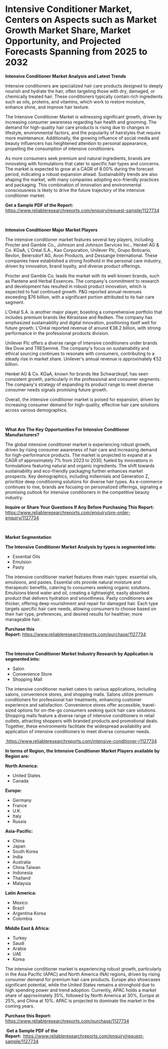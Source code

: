 <p><h1>Intensive Conditioner Market, Centers on Aspects such as Market Growth Market Share, Market Opportunity, and Projected Forecasts Spanning from 2025 to 2032</h1></p><p><strong>Intensive Conditioner Market Analysis and Latest Trends</strong></p>
<p><p>Intensive conditioners are specialized hair care products designed to deeply nourish and hydrate the hair, often targeting those with dry, damaged, or chemically treated hair. These conditioners typically contain rich ingredients such as oils, proteins, and vitamins, which work to restore moisture, enhance shine, and improve hair texture.</p><p>The Intensive Conditioner Market is witnessing significant growth, driven by increasing consumer awareness regarding hair health and grooming. The demand for high-quality hair care products is rising due to changes in lifestyle, environmental factors, and the popularity of hairstyles that require more maintenance. Additionally, the growing influence of social media and beauty influencers has heightened attention to personal appearance, propelling the consumption of intensive conditioners.</p><p>As more consumers seek premium and natural ingredients, brands are innovating with formulations that cater to specific hair types and concerns. The market is expected to grow at a CAGR of 8.00% during the forecast period, indicating a robust expansion ahead. Sustainability trends are also shaping the market, with many companies adopting eco-friendly practices and packaging. This combination of innovation and environmental consciousness is likely to drive the future trajectory of the intensive conditioner market.</p></p>
<p><strong>Get a Sample PDF of the Report:&nbsp;</strong> <a href="https://www.reliableresearchreports.com/enquiry/request-sample/1127734?utm_campaign=28&utm_medium=2&utm_source=Github&utm_content=ia&utm_term=16042025&utm_id=intensive-conditioner">https://www.reliableresearchreports.com/enquiry/request-sample/1127734</a></p>
<p>&nbsp;</p>
<p><strong>Intensive Conditioner Major Market Players</strong></p>
<p><p>The intensive conditioner market features several key players, including Procter and Gamble Co., Johnson and Johnson Services Inc., Henkel AG & Co. KGaA, L'Oréal S.A., Kao Corporation, Unilever Plc, Grupo Boticario, Revlon, Beiersdorf AG, Avon Products, and Dessange International. These companies have established a strong foothold in the personal care industry, driven by innovation, brand loyalty, and diverse product offerings.</p><p>Procter and Gamble Co. leads the market with its well-known brands, such as Pantene and Herbal Essences. The company's commitment to research and development has resulted in robust product innovation, which is expected to fuel continued growth. P&G reported annual revenues exceeding $76 billion, with a significant portion attributed to its hair care segment.</p><p>L'Oréal S.A. is another major player, boasting a comprehensive portfolio that includes premium brands like Kérastase and Redken. The company has emphasized sustainability and digital innovation, positioning itself well for future growth. L'Oréal reported revenue of around €38.2 billion, with strong performance in the professional products division.</p><p>Unilever Plc offers a diverse range of intensive conditioners under brands like Dove and TRESemmé. The company's focus on sustainability and ethical sourcing continues to resonate with consumers, contributing to a steady rise in market share. Unilever's annual revenue is approximately €52 billion.</p><p>Henkel AG & Co. KGaA, known for brands like Schwarzkopf, has seen consistent growth, particularly in the professional and consumer segments. The company's strategy of expanding its product range to meet diverse consumer needs signals promising future growth.</p><p>Overall, the intensive conditioner market is poised for expansion, driven by increasing consumer demand for high-quality, effective hair care solutions across various demographics.</p></p>
<p>&nbsp;</p>
<p><strong>What Are The Key Opportunities For Intensive Conditioner Manufacturers?</strong></p>
<p><p>The global intensive conditioner market is experiencing robust growth, driven by rising consumer awareness of hair care and increasing demand for high-performance products. The market is projected to expand at a CAGR of approximately 7% from 2023 to 2030, fueled by innovations in formulations featuring natural and organic ingredients. The shift towards sustainability and eco-friendly packaging further enhances market prospects. Key demographics, including millennials and Generation Z, prioritize deep conditioning solutions for diverse hair types. As e-commerce continues to rise, brands are focusing on personalized offerings, signaling a promising outlook for intensive conditioners in the competitive beauty industry.</p></p>
<p><strong>Inquire or Share Your Questions If Any Before Purchasing This Report:</strong> <a href="https://www.reliableresearchreports.com/enquiry/pre-order-enquiry/1127734?utm_campaign=28&utm_medium=2&utm_source=Github&utm_content=ia&utm_term=16042025&utm_id=intensive-conditioner">https://www.reliableresearchreports.com/enquiry/pre-order-enquiry/1127734</a></p>
<p>&nbsp;</p>
<p><strong>Market Segmentation</strong></p>
<p><strong>The Intensive Conditioner Market Analysis by types is segmented into:</strong></p>
<p><ul><li>Essential Oils</li><li>Emulsion</li><li>Pasty</li></ul></p>
<p><p>The intensive conditioner market features three main types: essential oils, emulsions, and pastes. Essential oils provide natural moisture and therapeutic benefits, catering to consumers seeking organic solutions. Emulsions blend water and oil, creating a lightweight, easily absorbed product that delivers hydration and smoothness. Pasty conditioners are thicker, offering deep nourishment and repair for damaged hair. Each type targets specific hair care needs, allowing consumers to choose based on their hair type, preferences, and desired results for healthier, more manageable hair.</p></p>
<p><strong>Purchase this Report:&nbsp;</strong><a href="https://www.reliableresearchreports.com/purchase/1127734?utm_campaign=28&utm_medium=2&utm_source=Github&utm_content=ia&utm_term=16042025&utm_id=intensive-conditioner">https://www.reliableresearchreports.com/purchase/1127734</a></p>
<p>&nbsp;</p>
<p><strong>The Intensive Conditioner Market Industry Research by Application is segmented into:</strong></p>
<p><ul><li>Salon</li><li>Convenience Store</li><li>Shopping Mall</li></ul></p>
<p><p>The intensive conditioner market caters to various applications, including salons, convenience stores, and shopping malls. Salons utilize premium conditioners for professional hair treatments, enhancing customer experience and satisfaction. Convenience stores offer accessible, travel-sized options for on-the-go consumers seeking quick hair care solutions. Shopping malls feature a diverse range of intensive conditioners in retail outlets, attracting shoppers with branded products and promotional deals. Together, these environments facilitate the widespread availability and application of intensive conditioners to meet diverse consumer needs.</p></p>
<p><a href="https://www.reliableresearchreports.com/intensive-conditioner-r1127734?utm_campaign=28&utm_medium=2&utm_source=Github&utm_content=ia&utm_term=16042025&utm_id=intensive-conditioner">&nbsp;https://www.reliableresearchreports.com/intensive-conditioner-r1127734</a></p>
<p><strong>In terms of Region, the Intensive Conditioner Market Players available by Region are:</strong></p>
<p>
    <p> <strong> North America: </strong>
        <ul>
            <li>United States</li>
            <li>Canada</li>
        </ul>
        </p> 
    <p> <strong> Europe: </strong>
        <ul>
            <li>Germany</li>
            <li>France</li>
            <li>U.K.</li>
            <li>Italy</li>
            <li>Russia</li>
        </ul>
        </p> 
    <p> <strong> Asia-Pacific: </strong>
        <ul>
            <li>China</li>
            <li>Japan</li>
            <li>South Korea</li>
            <li>India</li>
            <li>Australia</li>
            <li>China Taiwan</li>
            <li>Indonesia</li>
            <li>Thailand</li>
            <li>Malaysia</li>
        </ul>
        </p> 
    <p> <strong> Latin America: </strong>
        <ul>
            <li>Mexico</li>
            <li>Brazil</li>
            <li>Argentina Korea</li>
            <li>Colombia</li>
        </ul>
        </p> 
    <p> <strong> Middle East & Africa: </strong>
        <ul>
            <li>Turkey</li>
            <li>Saudi</li>
            <li>Arabia</li>
            <li>UAE</li>
            <li>Korea</li>
        </ul>
    </p>
    </p>
<p><p>The intensive conditioner market is experiencing robust growth, particularly in the Asia Pacific (APAC) and North America (NA) regions, driven by rising consumer demand for premium hair care products. Europe also showcases significant potential, while the United States remains a stronghold due to high spending power and trend adoption. Currently, APAC holds a market share of approximately 35%, followed by North America at 30%, Europe at 25%, and China at 10%. APAC is projected to dominate the market in the coming years.</p></p>
<p><strong>Purchase this Report: </strong><a href="https://www.reliableresearchreports.com/purchase/1127734?utm_campaign=28&utm_medium=2&utm_source=Github&utm_content=ia&utm_term=16042025&utm_id=intensive-conditioner">https://www.reliableresearchreports.com/purchase/1127734</a></p>
<p>&nbsp;<strong>Get a Sample PDF of the Report:&nbsp;&nbsp;</strong><a href="https://www.reliableresearchreports.com/enquiry/request-sample/1127734?utm_campaign=28&utm_medium=2&utm_source=Github&utm_content=ia&utm_term=16042025&utm_id=intensive-conditioner">https://www.reliableresearchreports.com/enquiry/request-sample/1127734</a></p>
<p><strong></strong></p>
<p><p></p><p></p><p></p></p>